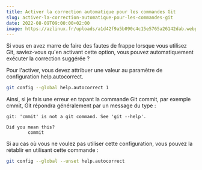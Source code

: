 ```yaml
---
title: Activer la correction automatique pour les commandes Git
slug: activer-la-correction-automatique-pour-les-commandes-git
date: 2022-08-09T09:00:00+02:00
image: https://azlinux.fr/uploads/a1d42f9a5b090c4c15e5765a26142dab.webp
---
```


Si vous en avez marre de faire des fautes de frappe lorsque vous utilisez Git, saviez-vous qu'en activant cette option, vous pouvez automatiquement exécuter la correction suggérée ?

Pour l'activer, vous devez attribuer une valeur au paramètre de configuration help.autocorrect.

```bash
git config --global help.autocorrect 1
```

Ainsi, si je fais une erreur en tapant la commande Git commit, par exemple cmmit, Git répondra généralement par un message du type :

```
git: 'cmmit' is not a git command. See 'git --help'.

Did you mean this?
        commit
```

Si au cas où vous ne voulez pas utiliser cette configuration, vous pouvez la rétablir en utilisant cette commande :

```bash
git config --global --unset help.autocorrect
```
